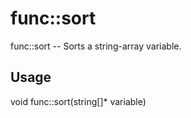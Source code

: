 # func::sort
func::sort -- Sorts a string-array variable.

## Usage
  void func::sort(string[]* variable)
